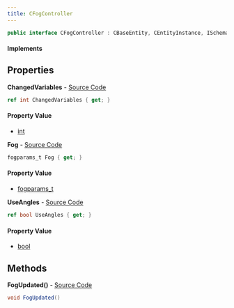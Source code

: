```yaml
---
title: CFogController
---
```


```csharp
public interface CFogController : CBaseEntity, CEntityInstance, ISchemaClass<CEntityInstance>, ISchemaClass<CBaseEntity>, ISchemaClass<CFogController>, ISchemaField, ISchemaClass, INativeHandle
```

#### Implements

## Properties

**ChangedVariables** - [Source Code](https://github.com/swiftly-solution/swiftlys2/blob/main/managed/src/SwiftlyS2.Generated/Schemas/Interfaces/CFogController.cs#L20)

```csharp
ref int ChangedVariables { get; }
```

#### Property Value

- [int](https://learn.microsoft.com/dotnet/api/system.int32)

**Fog** - [Source Code](https://github.com/swiftly-solution/swiftlys2/blob/main/managed/src/SwiftlyS2.Generated/Schemas/Interfaces/CFogController.cs#L16)

```csharp
fogparams_t Fog { get; }
```

#### Property Value

- [fogparams_t](/docs/api/shared/schemadefinitions/fogparams_t)

**UseAngles** - [Source Code](https://github.com/swiftly-solution/swiftlys2/blob/main/managed/src/SwiftlyS2.Generated/Schemas/Interfaces/CFogController.cs#L18)

```csharp
ref bool UseAngles { get; }
```

#### Property Value

- [bool](https://learn.microsoft.com/dotnet/api/system.boolean)

## Methods

**FogUpdated()** - [Source Code](https://github.com/swiftly-solution/swiftlys2/blob/main/managed/src/SwiftlyS2.Generated/Schemas/Interfaces/CFogController.cs#L22)

```csharp
void FogUpdated()
```

